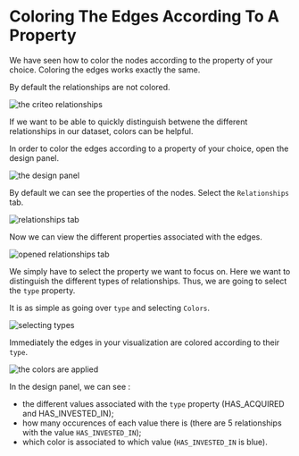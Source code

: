 # Coloring The Edges According To A Property

We have seen how to color the nodes according to the property of your choice. Coloring the edges works exactly the same.

By default the relationships are not colored.

![the criteo relationships](https://dl.dropboxusercontent.com/s/ituxoqm9kkyf6fh/40.png?dl=0)

If we want to be able to quickly distinguish betwene the different relationships in our dataset, colors can be helpful.

In order to color the edges according to a property of your choice, open the design panel.

![the design panel](https://dl.dropboxusercontent.com/s/rcjf06pghdub3kc/41.png?dl=0)

By default we can see the properties of the nodes. Select the ```Relationships``` tab.

![relationships tab](https://dl.dropboxusercontent.com/s/rse0rz97itwtlck/42.png?dl=0)

Now we can view the different properties associated with the edges.

![opened relationships tab](https://dl.dropboxusercontent.com/s/iz6jcaav9k87thk/43.png?dl=0)

We simply have to select the property we want to focus on. Here we want to distinguish the different types of relationships. Thus, we are going to select the ```type``` property.

It is as simple as going over ```type``` and selecting ```Colors```.

![selecting types](https://dl.dropboxusercontent.com/s/n2jy9vh73faxg2j/44.png?dl=0)

Immediately the edges in your visualization are colored according to their ```type```.

![the colors are applied](https://dl.dropboxusercontent.com/s/isb4ghghxw4fvbr/45.png?dl=0)

In the design panel, we can see :
* the different values associated with the ```type``` property (HAS_ACQUIRED and HAS_INVESTED_IN);
* how many occurences of each value there is (there are 5 relationships with the value ```HAS_INVESTED_IN```);
* which color is associated to which value (```HAS_INVESTED_IN``` is blue).
